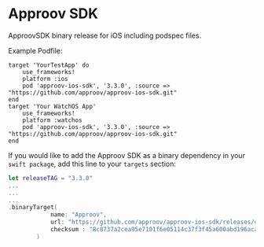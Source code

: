 # Approov SDK
ApproovSDK binary release for iOS including podspec files.

Example Podfile:

```podfile
target 'YourTestApp' do
    use_frameworks!
    platform :ios
    pod 'approov-ios-sdk', '3.3.0', :source => "https://github.com/approov/approov-ios-sdk.git"
end
target 'Your WatchOS App'
    use_frameworks!
    platform :watchos
    pod 'approov-ios-sdk', '3.3.0', :source => "https://github.com/approov/approov-ios-sdk.git"
end
```

If you would like to add the Approov SDK as a binary dependency in your `swift package`, add this line to your `targets` section:

```swift
let releaseTAG = "3.3.0"
...
...
...
.binaryTarget(
            name: "Approov",
            url: "https://github.com/approov/approov-ios-sdk/releases/download/" + releaseTAG + "/Approov.xcframework.zip",
            checksum : "8c8737a2cea95e7101f6e05114c37f3f45a600abd196aca05d2c58edb90634dd"
        )


```
